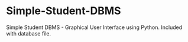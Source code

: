 # Simple-Student-DBMS
Simple Student DBMS - Graphical User Interface using Python. Included with database file.

